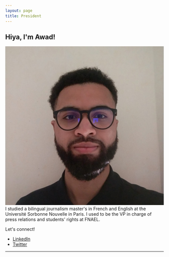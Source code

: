 ```yaml
---
layout: page
title: President
---
```



<h2>Hiya, I'm Awad!</h2>
<p><span class="image right"><img src="assets/images/awad.jpeg" alt="" /></span> I studied a bilingual journalism master's in French and English at the Université Sorbonne Nouvelle in Paris. I used to be the VP in charge of press relations and students' rights at <a href"https://www.fnael.org/">FNAEL</a>.</p>
	

<p>Let's connect!</p>
<ul class="icons">
  				<li><a href="http://linkedin.com/in/awad-daniel-212374199" class="icon fa-linkedin"><span class="label">LinkedIn</span></a></li>
					<li><a href="http://twitter.com/Awad_ILLSA" class="icon fa-twitter"><span class="label">Twitter</span></a></li>
				</ul>
<hr class="major" />


